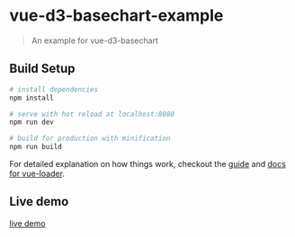 # vue-d3-basechart-example

> An example for vue-d3-basechart

## Build Setup

``` bash
# install dependencies
npm install

# serve with hot reload at localhost:8080
npm run dev

# build for production with minification
npm run build
```

For detailed explanation on how things work, checkout the [guide](http://vuejs-templates.github.io/webpack/) and [docs for vue-loader](http://vuejs.github.io/vue-loader).

## Live demo

[live demo](https://hnakamur.github.io/vue-d3-basechart-example/dist/)
